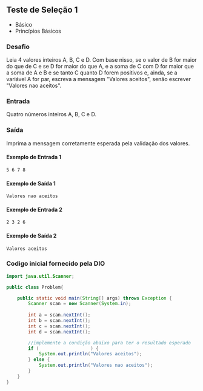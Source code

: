## Teste de Seleção 1
* Básico
* Princípios Básicos
### Desafio
Leia 4 valores inteiros A, B, C e D. Com base nisso, se o valor de B for maior do que de C e se D for maior do que A, e a soma de C com D for maior que a soma de A e B e se tanto C quanto D forem positivos e, ainda, se a variável A for par, escreva a mensagem "Valores aceitos", senão escrever "Valores nao aceitos".

### Entrada
Quatro números inteiros A, B, C e D.

### Saída
Imprima a mensagem corretamente esperada pela validação dos valores.


#### Exemplo de Entrada	1
~~~~
5 6 7 8
~~~~
#### Exemplo de Saída 1 
~~~~
Valores nao aceitos
~~~~

#### Exemplo de Entrada	2
~~~~
2 3 2 6
~~~~
#### Exemplo de Saída 2
~~~~
Valores aceitos
~~~~

### Codigo inicial fornecido pela DIO

````Java
import java.util.Scanner;

public class Problem{

	public static void main(String[] args) throws Exception {
		Scanner scan = new Scanner(System.in);
		
		int a = scan.nextInt();
		int b = scan.nextInt();
		int c = scan.nextInt();
		int d = scan.nextInt();

		//implemente a condição abaixo para ter o resultado esperado
		if (                   ) {
			System.out.println("Valores aceitos");
		} else {
			System.out.println("Valores nao aceitos");
		}
	}
}
````